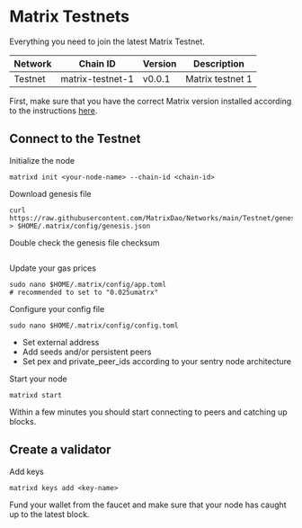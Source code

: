 # Matrix Testnets

Everything you need to join the latest Matrix Testnet.

Network | Chain ID | Version | Description
------- | -------- | ------- | -----------
Testnet | matrix-testnet-1 | v0.0.1 | Matrix testnet 1

First, make sure that you have the correct Matrix version installed according to the instructions [here](https://github.com/MatrixDao/matrix).

## Connect to the Testnet

Initialize the node

```
matrixd init <your-node-name> --chain-id <chain-id>
```

Download genesis file

```
curl https://raw.githubusercontent.com/MatrixDao/Networks/main/Testnet/genesis.json > $HOME/.matrix/config/genesis.json
```

Double check the genesis file checksum

```

```

Update your gas prices

```
sudo nano $HOME/.matrix/config/app.toml
# recommended to set to "0.025umatrx"
```

Configure your config file

```
sudo nano $HOME/.matrix/config/config.toml
```

- Set external address
- Add seeds and/or persistent peers
- Set pex and private_peer_ids according to your sentry node architecture

Start your node

```
matrixd start
```

Within a few minutes you should start connecting to peers and catching up blocks.

## Create a validator

Add keys

```
matrixd keys add <key-name>
```

Fund your wallet from the faucet and make sure that your node has caught up to the latest block.

